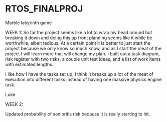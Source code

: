 # RTOS_FINALPROJ
Marble labyrinth game


WEEK 1:
So far the project seems like a lot to wrap my head around but breaking it down and doing this up front planning seems like it while be worthwhile, albeit tedious. At a certain point it is better to just start the project because we only know so much know, and as I start the meat of the project I will learn more that will change my plan. I built out a task diagram, risk register with two risks,  a couple unit test ideas, and a list of work items with estimated lengths. 

I like how I have the tasks set up, I think it breaks up a lot of the meat of execution into different tasks instead of having one massive physics engine task. 

Luke

WEEK 2:

Updated probability of senioritis risk because it is really starting to hit. 
